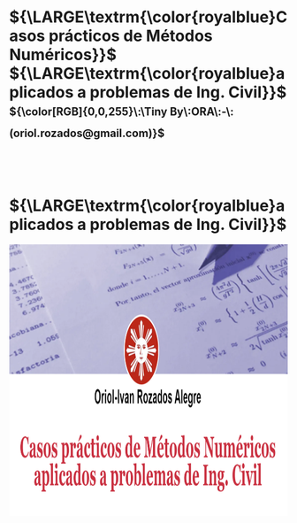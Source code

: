 
<p align='center'> 
 <h1>
   ${\LARGE\textrm{\color{royalblue}Casos prácticos de Métodos Numéricos}}$
   ${\LARGE\textrm{\color{royalblue}aplicados a problemas de Ing. Civil}}$
   <sub><sup>${\color[RGB]{0,0,255}\:\Tiny By\:ORA\:-\:(oriol.rozados@gmail.com)}$</sup></sub>
 </h1> 
</p>
<br>
<br> 
<p align='center'> 
  <h1>
    ${\LARGE\textrm{\color{royalblue}aplicados a problemas de Ing. Civil}}$ 
  </h1>
</p>

<p align='center'><img src="src/assets/img/logo.png" style="width:30cm;height:13cm" alt="Volumenes" /></p>
</p>

